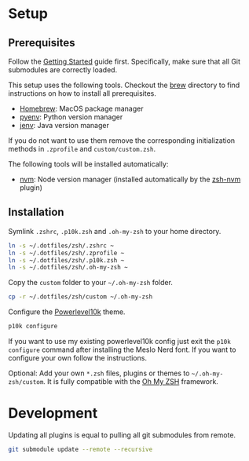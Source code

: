 # Setup
## Prerequisites
Follow the [Getting Started](https://github.com/phipag/dotfiles/blob/main/README.md) guide first. Specifically, make sure that all Git submodules are correctly loaded.

This setup uses the following tools. Checkout the [brew](https://github.com/phipag/dotfiles/tree/main/brew) directory to find instructions on how to install all prerequisites.
* [Homebrew](https://github.com/Homebrew/brew): MacOS package manager
* [pyenv](https://github.com/pyenv/pyenv): Python version manager
* [jenv](https://github.com/jenv/jenv): Java version manager

If you do not want to use them remove the corresponding initialization methods in `.zprofile` and `custom/custom.zsh`.

The following tools will be installed automatically:
* [nvm](https://github.com/nvm-sh/nvm): Node version manager (installed automatically by the [zsh-nvm](https://github.com/lukechilds/zsh-nvm/tree/23067bd9bb6eb6f4737a3ea90cb0cb5e85f61ba2) plugin)

## Installation
Symlink `.zshrc`, `.p10k.zsh` and `.oh-my-zsh` to your home directory.
```sh
ln -s ~/.dotfiles/zsh/.zshrc ~
ln -s ~/.dotfiles/zsh/.zprofile ~
ln -s ~/.dotfiles/zsh/.p10k.zsh ~
ln -s ~/.dotfiles/zsh/.oh-my-zsh ~
```

Copy the `custom` folder to your `~/.oh-my-zsh` folder.
```sh
cp -r ~/.dotfiles/zsh/custom ~/.oh-my-zsh
```

Configure the [Powerlevel10k](https://github.com/romkatv/powerlevel10k) theme.
```sh
p10k configure
```
If you want to use my existing powerlevel10k config just exit the `p10k configure` command after installing the Meslo Nerd font. If you want to configure your own follow the instructions.

Optional: Add your own `*.zsh` files, plugins or themes to `~/.oh-my-zsh/custom`. It is fully compatible with the [Oh My ZSH](https://github.com/ohmyzsh/ohmyzsh) framework.

# Development
Updating all plugins is equal to pulling all git submodules from remote.
```sh
git submodule update --remote --recursive
```
